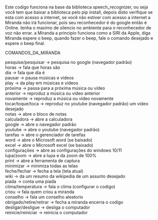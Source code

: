 Este codigo funciona na base da biblioteca speech_recognizer, ou seja você tem que baixar a biblioteca pelo pip install, depois disto verifique se esta com acesso
a internet, se você não estiver com acesso a internet a Miranda não irá funcionar, pois seu reconhecedor é do google então é Online.
tenha o maximo de silencio no ambiente para o reconhecedor de voz não errar.
a Miranda a principio funciona como a SIRI da Apple, diga Miranda espere o beep, quando fazer o beep, fale o comando desejado e espere o beep final.

COMANDOS_DA_MIRANDA

pesquise/pesquisar -> pesquisa no google (navegador padrão) <br>
horas -> fala que horas são<br>
dia -> fala que dia é<br>
pausar -> pausa músicas e vídeos<br>
play -> da play em músicas e vídeos<br>
próxima -> passa para a próxima música ou vídeo<br>
anterior -> reproduz a música ou vídeo anterior<br>
novamente -> reproduz a música ou vídeo novamente<br>
tocar/toque/toca -> reproduz no youtube (navegador padrão) um vídeo desejado<br>
notas -> abre o bloco de notas<br>
calculadora -> abre a calculadora<br>
google -> abre o navegador padrão<br>
youtube -> abre o youtube (navegador padrão)<br>
tarefas -> abre o gerenciador de tarefas<br>
word -> abre o Microsoft word (se baixado)<br>
excel -> abre o Microsoft excel (se baixado)<br>
configurações -> abre as configurações do windows 10/11<br>
lupa/zoom -> abre a lupa e da zoom de 100%<br>
print -> abre a ferramenta de captura<br>
minimizar -> minimiza todas as telas<br>
feche/fechar -> fecha a tela (tela atual)<br>
wiki -> da um resumo da wikipedia de um assunto desejado<br>
piada -> conta uma piada<br>
clima/temperatura -> fala o clima (configurar o codigo)<br>
criou -> fala quem criou a miranda<br>
conselho -> fala um conselho aleatorio<br>
obrigado/retire/retirar -> fecha a miranda encerra o codigo<br>
desligar/desligue -> desliga o computador<br>
reinicie/reiniciar -> reinicia o computador<br>
